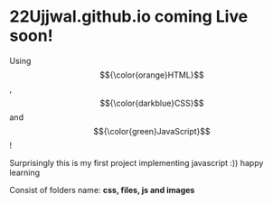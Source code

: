 # 22Ujjwal.github.io coming Live soon!

Using $${\color{orange}HTML}$$ , $${\color{darkblue}CSS}$$ and $${\color{green}JavaScript}$$!

Surprisingly this is my first project implementing javascript :)) happy learning 

Consist of folders name: **css, files, js and images** 
